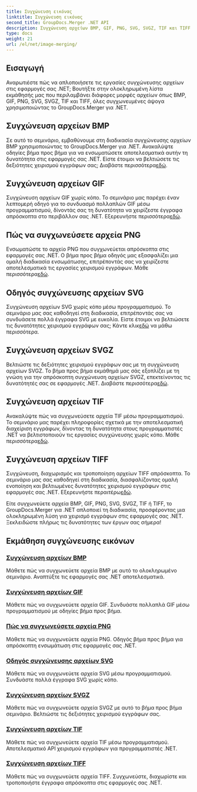 ```yaml
---
title: Συγχώνευση εικόνας
linktitle: Συγχώνευση εικόνας
second_title: GroupDocs.Merger .NET API
description: Συγχώνευση αρχείων BMP, GIF, PNG, SVG, SVGZ, TIF και TIFF απρόσκοπτα με το GroupDocs.Merger .NET. Ενσωματώστε αποτελεσματικά τη διαχείριση εγγράφων στις εφαρμογές σας .NET.
type: docs
weight: 21
url: /el/net/image-merging/
---
```

## Εισαγωγή

Αναρωτιέστε πώς να απλοποιήσετε τις εργασίες συγχώνευσης αρχείων στις εφαρμογές σας .NET; Βουτήξτε στην ολοκληρωμένη λίστα εκμάθησής μας που περιλαμβάνει διάφορες μορφές αρχείων όπως BMP, GIF, PNG, SVG, SVGZ, TIF και TIFF, όλες συγχωνευμένες άψογα χρησιμοποιώντας το GroupDocs.Merger για .NET.

## Συγχώνευση αρχείων BMP

 Σε αυτό το σεμινάριο, εμβαθύνουμε στη διαδικασία συγχώνευσης αρχείων BMP χρησιμοποιώντας το GroupDocs.Merger για .NET. Ανακαλύψτε οδηγίες βήμα προς βήμα για να ενσωματώσετε αποτελεσματικά αυτήν τη δυνατότητα στις εφαρμογές σας .NET. Είστε έτοιμοι να βελτιώσετε τις δεξιότητες χειρισμού εγγράφων σας; Διαβάστε περισσότερα[εδώ](./merge-bmp-files/).

## Συγχώνευση αρχείων GIF

 Συγχώνευση αρχείων GIF χωρίς κόπο. Το σεμινάριο μας παρέχει έναν λεπτομερή οδηγό για το συνδυασμό πολλαπλών GIF μέσω προγραμματισμού, δίνοντάς σας τη δυνατότητα να χειρίζεστε έγγραφα απρόσκοπτα στο περιβάλλον σας .NET. Εξερευνήστε περισσότερα[εδώ](./merging-gif-files/).

## Πώς να συγχωνεύσετε αρχεία PNG

Ενσωματώστε το αρχείο PNG που συγχωνεύεται απρόσκοπτα στις εφαρμογές σας .NET. Ο βήμα προς βήμα οδηγός μας εξασφαλίζει μια ομαλή διαδικασία ενσωμάτωσης, επιτρέποντάς σας να χειρίζεστε αποτελεσματικά τις εργασίες χειρισμού εγγράφων. Μάθε περισσότερα[εδώ](./how-to-merge-png-files/).

## Οδηγός συγχώνευσης αρχείων SVG

 Συγχώνευση αρχείων SVG χωρίς κόπο μέσω προγραμματισμού. Το σεμινάριο μας σας καθοδηγεί στη διαδικασία, επιτρέποντάς σας να συνδυάσετε πολλά έγγραφα SVG με ευκολία. Είστε έτοιμοι να βελτιώσετε τις δυνατότητες χειρισμού εγγράφων σας; Κάντε κλικ[εδώ](./guide-merging-svg-files/) να μάθω περισσότερα.

## Συγχώνευση αρχείων SVGZ

 Βελτιώστε τις δεξιότητες χειρισμού εγγράφων σας με τη συγχώνευση αρχείων SVGZ. Το βήμα προς βήμα εκμάθημά μας σάς εξοπλίζει με τη γνώση για την απρόσκοπτη συγχώνευση αρχείων SVGZ, επεκτείνοντας τις δυνατότητές σας σε εφαρμογές .NET. Διαβάστε περισσότερα[εδώ](./merging-svgz-files/).

## Συγχώνευση αρχείων TIF

 Ανακαλύψτε πώς να συγχωνεύσετε αρχεία TIF μέσω προγραμματισμού. Το σεμινάριο μας παρέχει πληροφορίες σχετικά με την αποτελεσματική διαχείριση εγγράφων, δίνοντας τη δυνατότητα στους προγραμματιστές .NET να βελτιστοποιούν τις εργασίες συγχώνευσης χωρίς κόπο. Μάθε περισσότερα[εδώ](./merge-tif-files/).

## Συγχώνευση αρχείων TIFF

Συγχώνευση, διαχωρισμός και τροποποίηση αρχείων TIFF απρόσκοπτα. Το σεμινάριο μας σας καθοδηγεί στη διαδικασία, διασφαλίζοντας ομαλή ενοποίηση και βελτιωμένες δυνατότητες χειρισμού εγγράφων στις εφαρμογές σας .NET. Εξερευνήστε περαιτέρω[εδώ](./merging-tiff-files/).

Είτε συγχωνεύετε αρχεία BMP, GIF, PNG, SVG, SVGZ, TIF ή TIFF, το GroupDocs.Merger για .NET απλοποιεί τη διαδικασία, προσφέροντας μια ολοκληρωμένη λύση για χειρισμό εγγράφων στις εφαρμογές σας .NET. Ξεκλειδώστε πλήρως τις δυνατότητες των έργων σας σήμερα!
## Εκμάθηση συγχώνευσης εικόνων
### [Συγχώνευση αρχείων BMP](./merge-bmp-files/)
Μάθετε πώς να συγχωνεύετε αρχεία BMP με αυτό το ολοκληρωμένο σεμινάριο. Αναπτύξτε τις εφαρμογές σας .NET αποτελεσματικά.
### [Συγχώνευση αρχείων GIF](./merging-gif-files/)
Μάθετε πώς να συγχωνεύετε αρχεία GIF. Συνδυάστε πολλαπλά GIF μέσω προγραμματισμού με οδηγίες βήμα προς βήμα.
### [Πώς να συγχωνεύσετε αρχεία PNG](./how-to-merge-png-files/)
Μάθετε πώς να συγχωνεύετε αρχεία PNG. Οδηγός βήμα προς βήμα για απρόσκοπτη ενσωμάτωση στις εφαρμογές σας .NET.
### [Οδηγός συγχώνευσης αρχείων SVG](./guide-merging-svg-files/)
Μάθετε πώς να συγχωνεύετε αρχεία SVG μέσω προγραμματισμού. Συνδυάστε πολλά έγγραφα SVG χωρίς κόπο.
### [Συγχώνευση αρχείων SVGZ](./merging-svgz-files/)
Μάθετε πώς να συγχωνεύετε αρχεία SVGZ με αυτό το βήμα προς βήμα σεμινάριο. Βελτιώστε τις δεξιότητες χειρισμού εγγράφων σας.
### [Συγχώνευση αρχείων TIF](./merge-tif-files/)
Μάθετε πώς να συγχωνεύετε αρχεία TIF μέσω προγραμματισμού. Αποτελεσματικό API χειρισμού εγγράφων για προγραμματιστές .NET.
### [Συγχώνευση αρχείων TIFF](./merging-tiff-files/)
Μάθετε πώς να συγχωνεύετε αρχεία TIFF. Συγχωνεύστε, διαχωρίστε και τροποποιήστε έγγραφα απρόσκοπτα στις εφαρμογές σας .NET.